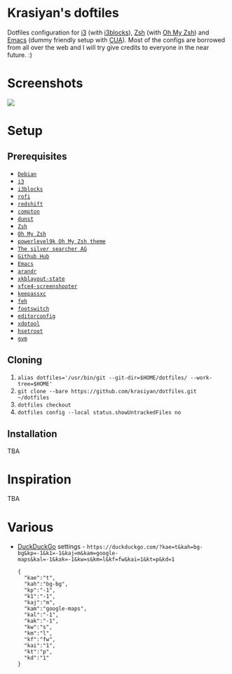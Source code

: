 # Krasiyan's doftiles

Dotfiles configuration for [i3](https://github.com/i3/i3) (with [i3blocks](https://github.com/vivien/i3blocks)), [Zsh](http://www.zsh.org/) (with [Oh My Zsh](https://github.com/robbyrussell/oh-my-zsh)) and [Emacs](https://www.gnu.org/software/emacs/) (dummy friendly setup with [CUA](https://www.emacswiki.org/emacs/CuaMode)).
Most of the configs are borrowed from all over the web and I will try give credits to everyone in the near future. :)

# Screenshots

![](http://i.imgur.com/LFm0sFz.png)

# Setup

## Prerequisites

- [`Debian`](https://www.debian.org/)
- [`i3`](https://github.com/i3/i3)
- [`i3blocks`](https://github.com/vivien/i3blocks)
- [`rofi`](https://github.com/DaveDavenport/rofi)
- [`redshift`](https://github.com/jonls/redshift)
- [`compton`](https://github.com/chjj/compton)
- [`dunst`](https://github.com/dunst-project/dunst)
- [`Zsh`](http://www.zsh.org/)
- [`Oh My Zsh`](https://github.com/robbyrussell/oh-my-zsh)
- [`powerlevel9k Oh My Zsh theme`](https://github.com/bhilburn/powerlevel9k)
- [`The silver searcher AG`](https://github.com/ggreer/the_silver_searcher)
- [`Github Hub`](https://hub.github.com/)
- [`Emacs`](https://www.gnu.org/software/emacs/)
- [`arandr`](https://christian.amsuess.com/tools/arandr/)
- [`xkblayout-state`](https://github.com/nonpop/xkblayout-state)
- [`xfce4-screenshooter`](http://goodies.xfce.org/projects/applications/xfce4-screenshooter)
- [`keepassxc`](https://keepassxc.org/)
- [`feh`](https://feh.finalrewind.org/)
- [`footswitch`](https://github.com/rgerganov/footswitch)
- [`editorconfig`](https://github.com/editorconfig/editorconfig-core-c)
- [`xdotool`](https://www.semicomplete.com/projects/xdotool/)
- [`hsetroot`](https://github.com/himdel/hsetroot)
- [`gvm`](https://github.com/moovweb/gvm)

## Cloning

1. `alias dotfiles='/usr/bin/git --git-dir=$HOME/dotfiles/ --work-tree=$HOME'`
3. `git clone --bare https://github.com/krasiyan/dotfiles.git ~/dotfiles`
4. `dotfiles checkout`
5. `dotfiles config --local status.showUntrackedFiles no`

## Installation

TBA

# Inspiration

TBA

# Various

- [DuckDuckGo](http://duckduckgo.com) settings - `https://duckduckgo.com/?kae=t&kah=bg-bg&kp=-1&k1=-1&kaj=m&kam=google-maps&kal=-1&kak=-1&kw=s&km=l&kf=fw&kai=1&kt=p&kd=1`

  ```
  {
    "kae":"t",
    "kah":"bg-bg",
    "kp":"-1",
    "k1":"-1",
    "kaj":"m",
    "kam":"google-maps",
    "kal":"-1",
    "kak":"-1",
    "kw":"s",
    "km":"l",
    "kf":"fw",
    "kai":"1",
    "kt":"p",
    "kd":"1"
  }
  ```

